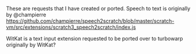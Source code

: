 These are requests that I have created or ported.
Speech to text is originally by @champierre https://github.com/champierre/speech2scratch/blob/master/scratch-vm/src/extensions/scratch3_speech2scratch/index.js

WitKat is a text input extension requested to be ported over to turbowarp originally by WitKat?
